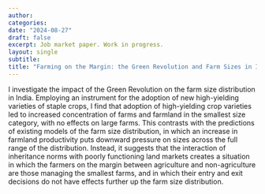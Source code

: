 ```yaml
---
author:
categories:
date: "2024-08-27"
draft: false
excerpt: Job market paper. Work in progress.
layout: single
subtitle: 
title: "Farming on the Margin: the Green Revolution and Farm Sizes in India"
---
```


I investigate the impact of the Green Revolution on the farm size distribution in India. Employing an instrument for the adoption of new high-yielding varieties of staple crops, I find that adoption of high-yielding crop varieties led to increased concentration of farms and farmland in the smallest size category, with no effects on large farms. This contrasts with the predictions of existing models of the farm size distribution, in which an increase in farmland productivity puts downward pressure on sizes across the full range of the distribution. Instead, it suggests that the interaction of inheritance norms with poorly functioning land markets creates a situation in which the farmers on the margin between agriculture and non-agriculture are those managing the smallest farms, and in which their entry and exit decisions do not have effects further up the farm size distribution.


